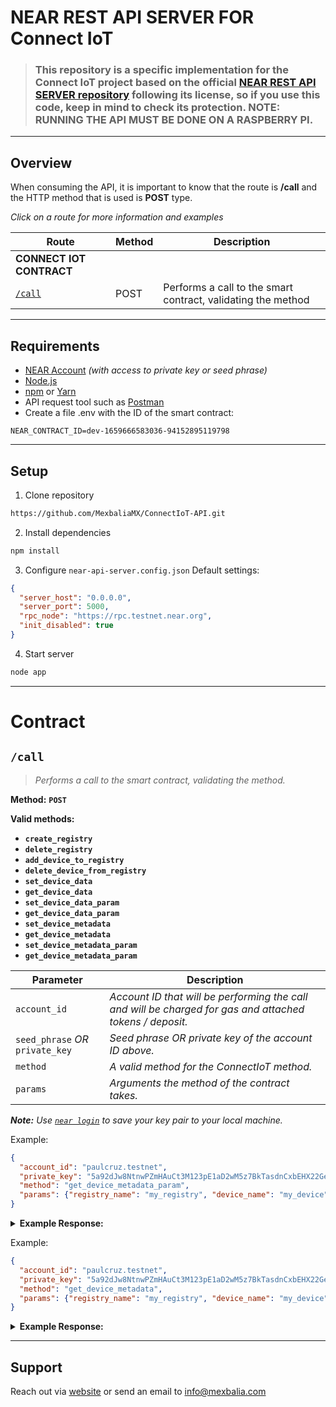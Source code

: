 # NEAR REST API SERVER FOR Connect IoT

> ### This repository is a specific implementation for the Connect IoT project based on the official [NEAR REST API SERVER repository](https://github.com/near-examples/near-api-rest-server) following its license, so if you use this code, keep in mind to check its protection. **NOTE:** RUNNING THE API MUST BE DONE ON A RASPBERRY PI.

---

## Overview

When consuming the API, it is important to know that the route is **/call** and the HTTP method that is used is **POST** type.

_Click on a route for more information and examples_

| Route                                      | Method | Description                                                                                                                 |
| ------------------------------------------ | ------ | --------------------------------------------------------------------------------------------------------------------------- |
| **CONNECT IOT CONTRACT**                   |        |                                                                                                                             |
| [`/call`](#call)                           | POST   | Performs a call to the smart contract, validating the method                                                                |

---

## Requirements

- [NEAR Account](https://docs.near.org/concepts/basics/account) _(with access to private key or seed phrase)_
- [Node.js](https://nodejs.org/en/download/package-manager/)
- [npm](https://www.npmjs.com/get-npm) or [Yarn](https://yarnpkg.com/getting-started/install)
- API request tool such as [Postman](https://www.postman.com/downloads/)
- Create a file .env with the ID of the smart contract:
```
NEAR_CONTRACT_ID=dev-1659666583036-94152895119798
```

---

## Setup

1. Clone repository

```bash
https://github.com/MexbaliaMX/ConnectIoT-API.git
```

2. Install dependencies

```bash
npm install
```

3. Configure `near-api-server.config.json`
Default settings:

```json
{
  "server_host": "0.0.0.0",
  "server_port": 5000,
  "rpc_node": "https://rpc.testnet.near.org",
  "init_disabled": true
}
```

4. Start server

```bash
node app
```

---

# Contract

## `/call`

> _Performs a call to the smart contract, validating the method._

**Method:** **`POST`**

**Valid methods:** 
- **`create_registry`**
- **`delete_registry`**
- **`add_device_to_registry`**
- **`delete_device_from_registry`**
- **`set_device_data`**
- **`get_device_data`**
- **`set_device_data_param`**
- **`get_device_data_param`**
- **`set_device_metadata`**
- **`get_device_metadata`**
- **`set_device_metadata_param`**
- **`get_device_metadata_param`**

| Parameter                            | Description                                                                                                        |
| -------------------------------- | --------------------------------------------------------------------------------------------------------------------- |
| `account_id`                     | _Account ID that will be performing the call and will be charged for gas and attached tokens / deposit._              |
| `seed_phrase` _OR_ `private_key` | _Seed phrase OR private key of the account ID above._                                                                 |
| `method`                         | _A valid method for the ConnectIoT method._                                                                           |
| `params`                         | _Arguments the method of the contract takes._                                                                         |

_**Note:** Use [`near login`](https://docs.near.org/docs/tools/near-cli#near-login) to save your key pair to your local machine._

Example:

```json
{
  "account_id": "paulcruz.testnet",
  "private_key": "5a92dJw8NtnwPZmHAuCt3M123pE1aD2wM5z7BkTasdnCxbEHX22Gei2jnoWjaGcZUk2ZZtPriMa25CLpcp96s7Mw",
  "method": "get_device_metadata_param",
  "params": {"registry_name": "my_registry", "device_name": "my_device", "param": "timestamp"}
}
```


<details>
<summary><strong>Example Response:</strong> </summary>
<p>

```json
{
    "data": "1659740812726"
}
```

</p>
</details>


Example:

```json
{
  "account_id": "paulcruz.testnet",
  "private_key": "5a92dJw8NtnwPZmHAuCt3M123pE1aD2wM5z7BkTasdnCxbEHX22Gei2jnoWjaGcZUk2ZZtPriMa25CLpcp96s7Mw",
  "method": "get_device_metadata",
  "params": {"registry_name": "my_registry", "device_name": "my_device", "param": "timestamp"}
}
```


<details>
<summary><strong>Example Response:</strong> </summary>
<p>

```json
{
    "read_type": "streaming",
    "timestamp": "1659740812726",
    "area": "west"
}
```

</p>
</details>

---


## Support

Reach out via [website](https://mexbalia.com/contact.html) or send an email to [info@mexbalia.com](https://google.com)
